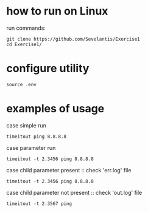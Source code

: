 # how to run on Linux
run commands:
```
git clone https://github.com/Sevelantis/Exercise1
cd Exercise1/
```

# configure utility
```
source .env
```

# examples of usage
case simple run
```
timeitout ping 8.8.8.8
```

case parameter run
```
timeitout -t 2.3456 ping 8.8.8.8
```

case child parameter present ::  check 'err.log' file
```
timeitout -t 2.3456 ping 8.8.8.8
```

case child parameter not present :: check 'out.log' file
```
timeitout -t 2.3567 ping
```

